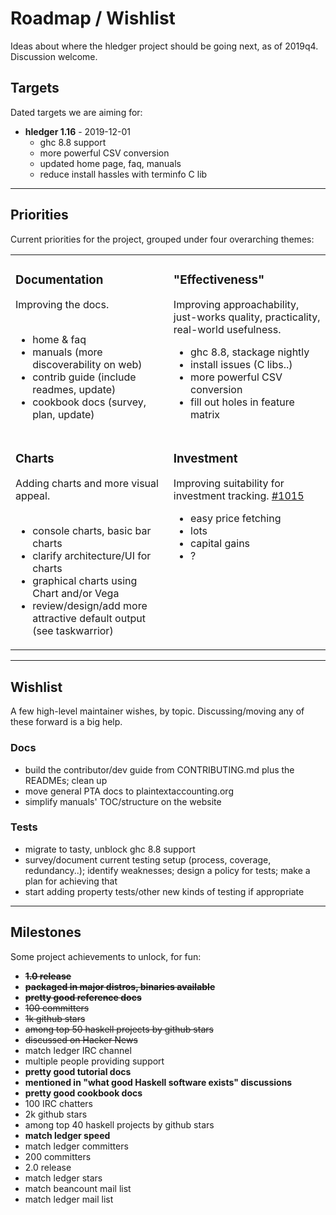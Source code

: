 # Roadmap / Wishlist

Ideas about where the hledger project should be going next, as of 2019q4. 
Discussion welcome.

## Targets

Dated targets we are aiming for:

- **hledger 1.16** - 2019-12-01
  - ghc 8.8 support
  - more powerful CSV conversion
  - updated home page, faq, manuals
  - reduce install hassles with terminfo C lib

----

## Priorities

Current priorities for the project, grouped under four overarching themes:

<table>
<tr valign="top">
<td>

### Documentation

Improving the docs.
<br>
<br>

- home & faq
- manuals (more discoverability on web)
- contrib guide (include readmes, update)
- cookbook docs (survey, plan, update)

</td>
<td>

### "Effectiveness"

Improving approachability, just-works quality, practicality, real-world usefulness.

- ghc 8.8, stackage nightly
- install issues (C libs..)
- more powerful CSV conversion
- fill out holes in feature matrix

</td>
</tr>
<tr valign="top">
<td>

### Charts

Adding charts and more visual appeal.
<br>
<br>

- console charts, basic bar charts
- clarify architecture/UI for charts
- graphical charts using Chart and/or Vega
- review/design/add more attractive default output (see taskwarrior)

</td>
<td>

### Investment

Improving suitability for investment tracking.
[#1015](https://github.com/simonmichael/hledger/issues/1015)

- easy price fetching
- lots
- capital gains
- ?

</td>
</tr>
</table>

----

## Wishlist

A few high-level maintainer wishes, by topic. 
Discussing/moving any of these forward is a big help.

### Docs

- build the contributor/dev guide from CONTRIBUTING.md plus the READMEs; clean up
- move general PTA docs to plaintextaccounting.org
- simplify manuals' TOC/structure on the website

### Tests

- migrate to tasty, unblock ghc 8.8 support
- survey/document current testing setup (process, coverage, redundancy..); identify weaknesses; design a policy for tests; make a plan for achieving that
- start adding property tests/other new kinds of testing if appropriate

----

## Milestones

Some project achievements to unlock, for fun:

- <s>**1.0 release**</s>
- <s>**packaged in major distros, binaries available**</s>
- <s>**pretty good reference docs**</s>
- <s>100 committers</s>
- <s>1k github stars</s>
- <s>among top 50 haskell projects by github stars</s>
- <s>discussed on Hacker News</s>
- match ledger IRC channel
- multiple people providing support
- **pretty good tutorial docs**
- **mentioned in "what good Haskell software exists" discussions**
- **pretty good cookbook docs**
- 100 IRC chatters
- 2k github stars
- among top 40 haskell projects by github stars
- **match ledger speed**
- match ledger committers
- 200 committers
- 2.0 release
- match ledger stars
- match beancount mail list
- match ledger mail list
